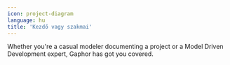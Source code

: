 ```yaml
---
icon: project-diagram
language: hu
title: 'Kezdő vagy szakmai'
---
```


Whether you're a casual modeler documenting a project or a Model Driven
Development expert, Gaphor has got you covered.
